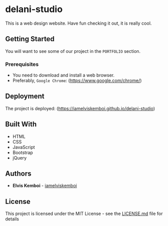 # delani-studio
This is a web design website. Have fun checking it out, it is really cool.

## Getting Started

You will want to see some of our project in the ```PORTFOLIO``` section.

### Prerequisites

* You need to download and install a web browser.
* Preferably, ```Google Chrome```: (https://www.google.com/chrome/)


## Deployment

The project is deployed: (https://iamelviskemboi.github.io/delani-studio)

## Built With

* HTML
* CSS
* JavaScript
* Bootstrap
* jQuery

## Authors

* **Elvis Kemboi** - [iamelviskemboi](https://github.com/iamelviskemboi)

## License

This project is licensed under the MIT License - see the [LICENSE.md](LICENSE.md) file for details

